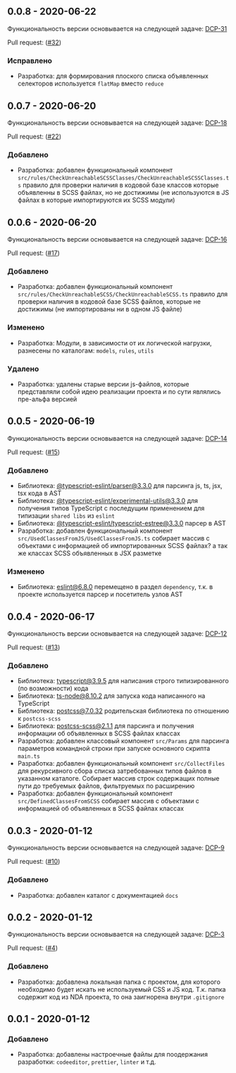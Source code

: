 ## 0.0.8 - 2020-06-22

Функциональность версии основывается на следующей задаче:
[DCP-31](https://github.com/taksenov/dead-code-finder/issues/31)

Pull request: ([#32](https://github.com/taksenov/dead-code-finder/pull/32))

### Исправлено

- Разработка: для формирования плоского списка объявленных селекторов
  используется `flatMap` вместо `reduce`

## 0.0.7 - 2020-06-20

Функциональность версии основывается на следующей задаче:
[DCP-18](https://github.com/taksenov/dead-code-finder/issues/18)

Pull request: ([#22](https://github.com/taksenov/dead-code-finder/pull/22))

### Добавлено

- Разработка: добавлен функциональный компонент
  `src/rules/CheckUnreachableSCSSClasses/CheckUnreachableSCSSClasses.ts` правило
  для проверки наличия в кодовой базе классов которые объявленны в SCSS файлах,
  но не достижимы (не используются в JS файлах в которые импортируются их SCSS
  модули)

## 0.0.6 - 2020-06-20

Функциональность версии основывается на следующей задаче:
[DCP-16](https://github.com/taksenov/dead-code-finder/issues/16)

Pull request: ([#17](https://github.com/taksenov/dead-code-finder/pull/17))

### Добавлено

- Разработка: добавлен функциональный компонент
  `src/rules/CheckUnreachableSCSS/CheckUnreachableSCSS.ts` правило для проверки
  наличия в кодовой базе SCSS файлов, которые не достижимы (не импортированы ни
  в одном JS файле)

### Изменено

- Разработка: Модули, в зависимости от их логической нагрузки, разнесены по
  каталогам: `models`, `rules`, `utils`

### Удалено

- Разработка: удалены старые версии js-файлов, которые представляли собой идею
  реализации проекта и по сути являлись пре-альфа версией

## 0.0.5 - 2020-06-19

Функциональность версии основывается на следующей задаче:
[DCP-14](https://github.com/taksenov/dead-code-finder/issues/14)

Pull request: ([#15](https://github.com/taksenov/dead-code-finder/pull/15))

### Добавлено

- Библиотека:
  [@typescript-eslint/parser@3.3.0](https://github.com/typescript-eslint/typescript-eslint)
  для парсинга js, ts, jsx, tsx кода в AST
- Библиотека:
  [@typescript-eslint/experimental-utils@3.3.0](https://github.com/TypeStrong/ts-node)
  для получения типов TypeScript с последущим применением для типизации
  `shared libs` из `eslint`
- Библиотека:
  [@typescript-eslint/typescript-estree@3.3.0](https://github.com/typescript-eslint/typescript-eslint)
  парсер в AST
- Разработка: добавлен функциональный компонент
  `src/UsedClassesFromJS/UsedClassesFromJS.ts` собирает массив с объектами с
  информацией об импортированных SCSS файлах? а так же классах SCSS объявленных
  в JSX разметке

### Изменено

- Библиотека: [eslint@6.8.0](https://github.com/eslint/eslint) перемещено в
  раздел `dependency`, т.к. в проекте используется парсер и посетитель узлов AST

## 0.0.4 - 2020-06-17

Функциональность версии основывается на следующей задаче:
[DCP-12](https://github.com/taksenov/dead-code-finder/issues/12)

Pull request: ([#13](https://github.com/taksenov/dead-code-finder/pull/13))

### Добавлено

- Библиотека: [typescript@3.9.5](https://github.com/Microsoft/TypeScript) для
  написания строго типизированного (по возможности) кода
- Библиотека: [ts-node@8.10.2](https://github.com/TypeStrong/ts-node) для
  запуска кода написанного на TypeScript
- Библиотека: [postcss@7.0.32](https://github.com/postcss/postcss) родительская
  библиотека по отношению к `postcss-scss`
- Библиотека: [postcss-scss@2.1.1](https://github.com/postcss/postcss-scss) для
  парсинга и получения информации об объявленных в SCSS файлах классах
- Разработка: добавлен классовый компонент `src/Params` для парсинга параметров
  командной строки при запуске основного скрипта `main.ts`
- Разработка: добавлен функциональный компонент `src/CollectFiles` для
  рекурсивного сбора списка затребованных типов файлов в указанном каталоге.
  Собирает массив строк содержащих полные пути до требуемых файлов, фильтруемых
  по расширению
- Разработка: добавлен функциональный компонент `src/DefinedClassesFromSCSS`
  собирает массив с объектами с информацией об объявленных в SCSS файлах классах

## 0.0.3 - 2020-01-12

Функциональность версии основывается на следующей задаче:
[DCP-9](https://github.com/taksenov/dead-code-finder/issues/9)

Pull request: ([#10](https://github.com/taksenov/dead-code-finder/pull/10))

### Добавлено

- Разработка: добавлен каталог с документацией `docs`

## 0.0.2 - 2020-01-12

Функциональность версии основывается на следующей задаче:
[DCP-3](https://github.com/taksenov/dead-code-finder/issues/3)

Pull request: ([#4](https://github.com/taksenov/dead-code-finder/pull/4))

### Добавлено

- Разработка: добавлена локальная папка с проектом, для которого необходимо
  будет искать не используемый CSS и JS код. Т.к. папка содержит код из NDA
  проекта, то она заигнорена внутри `.gitignore`

## 0.0.1 - 2020-01-12

### Добавлено

- Разработка: добавлены настроечные файлы для поодержания разработки:
  `codeeditor`, `prettier`, `linter` и т.д.
